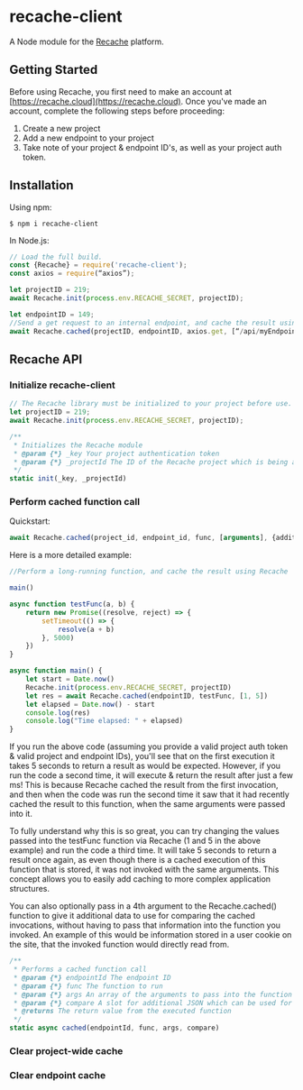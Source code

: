 # recache-client

A Node module for the [Recache](https://recache.cloud/) platform.

## Getting Started
Before using Recache, you first need to make an account at [https://recache.cloud](https://recache.cloud). Once you've made an account, complete the following steps before proceeding:
1. Create a new project
2. Add a new endpoint to your project
3. Take note of your project & endpoint ID's, as well as your project auth token.

## Installation

Using npm:
```shell
$ npm i recache-client
```

In Node.js:
```js
// Load the full build.
const {Recache} = require('recache-client');
const axios = require(“axios”);

let projectID = 219;
await Recache.init(process.env.RECACHE_SECRET, projectID);

let endpointID = 149;
//Send a get request to an internal endpoint, and cache the result using Recache
await Recache.cached(projectID, endpointID, axios.get, [“/api/myEndpoint”]);
```

## Recache API
### Initialize recache-client

```js
// The Recache library must be initialized to your project before use. Pass the project auth token & project ID into the init function.
let projectID = 219;
await Recache.init(process.env.RECACHE_SECRET, projectID);
```

```js
/**
 * Initializes the Recache module
 * @param {*} _key Your project authentication token
 * @param {*} _projectId The ID of the Recache project which is being accessed
 */
static init(_key, _projectId)
```
### Perform cached function call
Quickstart:
```js
await Recache.cached(project_id, endpoint_id, func, [arguments], {additional_data});
```


Here is a more detailed example:
```js
//Perform a long-running function, and cache the result using Recache

main()

async function testFunc(a, b) {
    return new Promise((resolve, reject) => {
        setTimeout(() => {
            resolve(a + b)
        }, 5000)
    })
}

async function main() {
    let start = Date.now()
    Recache.init(process.env.RECACHE_SECRET, projectID)
    let res = await Recache.cached(endpointID, testFunc, [1, 5])
    let elapsed = Date.now() - start
    console.log(res)
    console.log("Time elapsed: " + elapsed)
}
```
If you run the above code (assuming you provide a valid project auth token & valid project and endpoint IDs), you'll see that on the first execution it takes 5 seconds to return a result as would be expected. However, if you run the code a second time, it will execute & return the result after just a few ms! This is because Recache cached the result from the first invocation, and then when the code was run the second time it saw that it had recently cached the result to this function, when the same arguments were passed into it. 

To fully understand why this is so great, you can try changing the values passed into the testFunc function via Recache (1 and 5 in the above example) and run the code a third time. It will take 5 seconds to return a result once again, as even though there is a cached execution of this function that is stored, it was not invoked with the same arguments. This concept allows you to easily add caching to more complex application structures. 

You can also optionally pass in a 4th argument to the Recache.cached() function to give it additional data to use for comparing the cached invocations, without having to pass that information into the function you invoked. An example of this would be information stored in a user cookie on the site, that the invoked function would directly read from.

```js
/**
 * Performs a cached function call
 * @param {*} endpointId The endpoint ID
 * @param {*} func The function to run
 * @param {*} args An array of the arguments to pass into the function
 * @param {*} compare A slot for additional JSON which can be used for matching against the cache (if you have an endpoint that returns a different response depending on which user is currently signed in, you can pass the User object in to this argument)
 * @returns The return value from the executed function
 */
static async cached(endpointId, func, args, compare)
```

### Clear project-wide cache
### Clear endpoint cache
